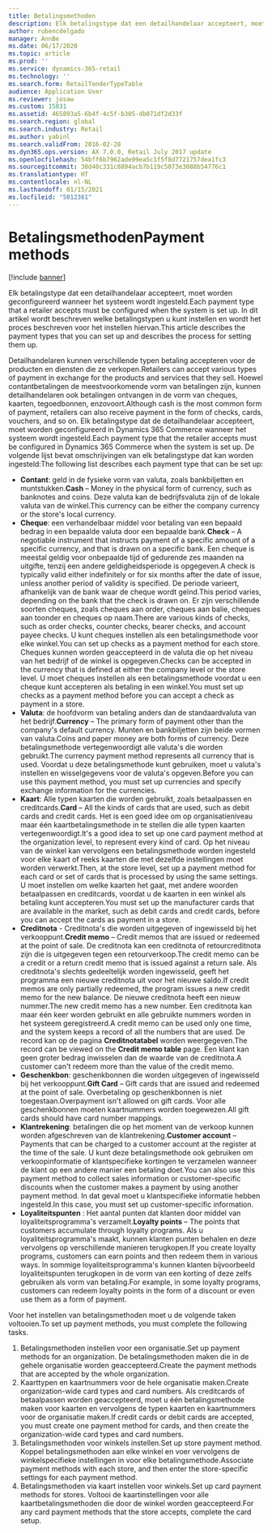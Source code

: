 ```yaml
---
title: Betalingsmethoden
description: Elk betalingstype dat een detailhandelaar accepteert, moet worden geconfigureerd wanneer het systeem wordt ingesteld. In dit artikel wordt beschreven welke betalingstypen u kunt instellen en wordt het proces beschreven voor het instellen hiervan.
author: rubencdelgado
manager: AnnBe
ms.date: 06/17/2020
ms.topic: article
ms.prod: ''
ms.service: dynamics-365-retail
ms.technology: ''
ms.search.form: RetailTenderTypeTable
audience: Application User
ms.reviewer: josaw
ms.custom: 15831
ms.assetid: 465893a5-6b4f-4c5f-b305-db071df2d33f
ms.search.region: global
ms.search.industry: Retail
ms.author: yabinl
ms.search.validFrom: 2016-02-28
ms.dyn365.ops.version: AX 7.0.0, Retail July 2017 update
ms.openlocfilehash: 54bff6b7962ade09ea5c1f5f8d7721757dea1fc3
ms.sourcegitcommit: 38d40c331c8894acb7b119c5073e3088b54776c1
ms.translationtype: HT
ms.contentlocale: nl-NL
ms.lasthandoff: 01/15/2021
ms.locfileid: "5012361"
---
```

# <a name="payment-methods"></a><span data-ttu-id="96b5c-104">Betalingsmethoden</span><span class="sxs-lookup"><span data-stu-id="96b5c-104">Payment methods</span></span>

[!include [banner](includes/banner.md)]

<span data-ttu-id="96b5c-105">Elk betalingstype dat een detailhandelaar accepteert, moet worden geconfigureerd wanneer het systeem wordt ingesteld.</span><span class="sxs-lookup"><span data-stu-id="96b5c-105">Each payment type that a retailer accepts must be configured when the system is set up.</span></span> <span data-ttu-id="96b5c-106">In dit artikel wordt beschreven welke betalingstypen u kunt instellen en wordt het proces beschreven voor het instellen hiervan.</span><span class="sxs-lookup"><span data-stu-id="96b5c-106">This article describes the payment types that you can set up and describes the process for setting them up.</span></span>

<span data-ttu-id="96b5c-107">Detailhandelaren kunnen verschillende typen betaling accepteren voor de producten en diensten die ze verkopen.</span><span class="sxs-lookup"><span data-stu-id="96b5c-107">Retailers can accept various types of payment in exchange for the products and services that they sell.</span></span> <span data-ttu-id="96b5c-108">Hoewel contantbetalingen de meestvoorkomende vorm van betalingen zijn, kunnen detailhandelaren ook betalingen ontvangen in de vorm van cheques, kaarten, tegoedbonnen, enzovoort.</span><span class="sxs-lookup"><span data-stu-id="96b5c-108">Although cash is the most common form of payment, retailers can also receive payment in the form of checks, cards, vouchers, and so on.</span></span> <span data-ttu-id="96b5c-109">Elk betalingstype dat de detailhandelaar accepteert, moet worden geconfigureerd in Dynamics 365 Commerce wanneer het systeem wordt ingesteld.</span><span class="sxs-lookup"><span data-stu-id="96b5c-109">Each payment type that the retailer accepts must be configured in Dynamics 365 Commerce when the system is set up.</span></span> <span data-ttu-id="96b5c-110">De volgende lijst bevat omschrijvingen van elk betalingstype dat kan worden ingesteld:</span><span class="sxs-lookup"><span data-stu-id="96b5c-110">The following list describes each payment type that can be set up:</span></span>

- <span data-ttu-id="96b5c-111">**Contant**: geld in de fysieke vorm van valuta, zoals bankbiljetten en muntstukken.</span><span class="sxs-lookup"><span data-stu-id="96b5c-111">**Cash** – Money in the physical form of currency, such as banknotes and coins.</span></span> <span data-ttu-id="96b5c-112">Deze valuta kan de bedrijfsvaluta zijn of de lokale valuta van de winkel.</span><span class="sxs-lookup"><span data-stu-id="96b5c-112">This currency can be either the company currency or the store's local currency.</span></span>
- <span data-ttu-id="96b5c-113">**Cheque**: een verhandelbaar middel voor betaling van een bepaald bedrag in een bepaalde valuta door een bepaalde bank.</span><span class="sxs-lookup"><span data-stu-id="96b5c-113">**Check** – A negotiable instrument that instructs payment of a specific amount of a specific currency, and that is drawn on a specific bank.</span></span> <span data-ttu-id="96b5c-114">Een cheque is meestal geldig voor onbepaalde tijd of gedurende zes maanden na uitgifte, tenzij een andere geldigheidsperiode is opgegeven.</span><span class="sxs-lookup"><span data-stu-id="96b5c-114">A check is typically valid either indefinitely or for six months after the date of issue, unless another period of validity is specified.</span></span> <span data-ttu-id="96b5c-115">De periode varieert, afhankelijk van de bank waar de cheque wordt geïnd.</span><span class="sxs-lookup"><span data-stu-id="96b5c-115">This period varies, depending on the bank that the check is drawn on.</span></span> <span data-ttu-id="96b5c-116">Er zijn verschillende soorten cheques, zoals cheques aan order, cheques aan balie, cheques aan toonder en cheques op naam.</span><span class="sxs-lookup"><span data-stu-id="96b5c-116">There are various kinds of checks, such as order checks, counter checks, bearer checks, and account payee checks.</span></span> <span data-ttu-id="96b5c-117">U kunt cheques instellen als een betalingsmethode voor elke winkel.</span><span class="sxs-lookup"><span data-stu-id="96b5c-117">You can set up checks as a payment method for each store.</span></span> <span data-ttu-id="96b5c-118">Cheques kunnen worden geaccepteerd in de valuta die op het niveau van het bedrijf of de winkel is opgegeven.</span><span class="sxs-lookup"><span data-stu-id="96b5c-118">Checks can be accepted in the currency that is defined at either the company level or the store level.</span></span> <span data-ttu-id="96b5c-119">U moet cheques instellen als een betalingsmethode voordat u een cheque kunt accepteren als betaling in een winkel.</span><span class="sxs-lookup"><span data-stu-id="96b5c-119">You must set up checks as a payment method before you can accept a check as payment in a store.</span></span>
- <span data-ttu-id="96b5c-120">**Valuta**: de hoofdvorm van betaling anders dan de standaardvaluta van het bedrijf.</span><span class="sxs-lookup"><span data-stu-id="96b5c-120">**Currency** – The primary form of payment other than the company's default currency.</span></span> <span data-ttu-id="96b5c-121">Munten en bankbiljetten zijn beide vormen van valuta.</span><span class="sxs-lookup"><span data-stu-id="96b5c-121">Coins and paper money are both forms of currency.</span></span> <span data-ttu-id="96b5c-122">Deze betalingsmethode vertegenwoordigt alle valuta's die worden gebruikt.</span><span class="sxs-lookup"><span data-stu-id="96b5c-122">The currency payment method represents all currency that is used.</span></span> <span data-ttu-id="96b5c-123">Voordat u deze betalingsmethode kunt gebruiken, moet u valuta's instellen en wisselgegevens voor de valuta's opgeven.</span><span class="sxs-lookup"><span data-stu-id="96b5c-123">Before you can use this payment method, you must set up currencies and specify exchange information for the currencies.</span></span>
- <span data-ttu-id="96b5c-124">**Kaart**: Alle typen kaarten die worden gebruikt, zoals betaalpassen en creditcards.</span><span class="sxs-lookup"><span data-stu-id="96b5c-124">**Card** – All the kinds of cards that are used, such as debit cards and credit cards.</span></span> <span data-ttu-id="96b5c-125">Het is een goed idee om op organisatieniveau maar één kaartbetalingsmethode in te stellen die alle typen kaarten vertegenwoordigt.</span><span class="sxs-lookup"><span data-stu-id="96b5c-125">It's a good idea to set up one card payment method at the organization level, to represent every kind of card.</span></span> <span data-ttu-id="96b5c-126">Op het niveau van de winkel kan vervolgens een betalingsmethode worden ingesteld voor elke kaart of reeks kaarten die met dezelfde instellingen moet worden verwerkt.</span><span class="sxs-lookup"><span data-stu-id="96b5c-126">Then, at the store level, set up a payment method for each card or set of cards that is processed by using the same settings.</span></span> <span data-ttu-id="96b5c-127">U moet instellen om welke kaarten het gaat, met andere woorden betaalpassen en creditcards, voordat u de kaarten in een winkel als betaling kunt accepteren.</span><span class="sxs-lookup"><span data-stu-id="96b5c-127">You must set up the manufacturer cards that are available in the market, such as debit cards and credit cards, before you can accept the cards as payment in a store.</span></span>
- <span data-ttu-id="96b5c-128">**Creditnota** - Creditnota's die worden uitgegeven of ingewisseld bij het verkooppunt.</span><span class="sxs-lookup"><span data-stu-id="96b5c-128">**Credit memo** – Credit memos that are issued or redeemed at the point of sale.</span></span> <span data-ttu-id="96b5c-129">De creditnota kan een creditnota of retourcreditnota zijn die is uitgegeven tegen een retourverkoop.</span><span class="sxs-lookup"><span data-stu-id="96b5c-129">The credit memo can be a credit or a return credit memo that is issued against a return sale.</span></span> <span data-ttu-id="96b5c-130">Als creditnota's slechts gedeeltelijk worden ingewisseld, geeft het programma een nieuwe creditnota uit voor het nieuwe saldo.</span><span class="sxs-lookup"><span data-stu-id="96b5c-130">If credit memos are only partially redeemed, the program issues a new credit memo for the new balance.</span></span> <span data-ttu-id="96b5c-131">De nieuwe creditnota heeft een nieuw nummer.</span><span class="sxs-lookup"><span data-stu-id="96b5c-131">The new credit memo has a new number.</span></span> <span data-ttu-id="96b5c-132">Een creditnota kan maar één keer worden gebruikt en alle gebruikte nummers worden in het systeem geregistreerd.</span><span class="sxs-lookup"><span data-stu-id="96b5c-132">A credit memo can be used only one time, and the system keeps a record of all the numbers that are used.</span></span> <span data-ttu-id="96b5c-133">De record kan op de pagina **Creditnotatabel** worden weergegeven.</span><span class="sxs-lookup"><span data-stu-id="96b5c-133">The record can be viewed on the **Credit memo table** page.</span></span> <span data-ttu-id="96b5c-134">Een klant kan geen groter bedrag inwisselen dan de waarde van de creditnota.</span><span class="sxs-lookup"><span data-stu-id="96b5c-134">A customer can't redeem more than the value of the credit memo.</span></span>
- <span data-ttu-id="96b5c-135">**Geschenkbon**: geschenkbonnen die worden uitgegeven of ingewisseld bij het verkooppunt.</span><span class="sxs-lookup"><span data-stu-id="96b5c-135">**Gift Card** – Gift cards that are issued and redeemed at the point of sale.</span></span> <span data-ttu-id="96b5c-136">Overbetaling op geschenkbonnen is niet toegestaan.</span><span class="sxs-lookup"><span data-stu-id="96b5c-136">Overpayment isn't allowed on gift cards.</span></span> <span data-ttu-id="96b5c-137">Voor alle geschenkbonnen moeten kaartnummers worden toegewezen.</span><span class="sxs-lookup"><span data-stu-id="96b5c-137">All gift cards should have card number mappings.</span></span> 
- <span data-ttu-id="96b5c-138">**Klantrekening**: betalingen die op het moment van de verkoop kunnen worden afgeschreven van de klantrekening.</span><span class="sxs-lookup"><span data-stu-id="96b5c-138">**Customer account** – Payments that can be charged to a customer account at the register at the time of the sale.</span></span> <span data-ttu-id="96b5c-139">U kunt deze betalingsmethode ook gebruiken om verkoopinformatie of klantspecifieke kortingen te verzamelen wanneer de klant op een andere manier een betaling doet.</span><span class="sxs-lookup"><span data-stu-id="96b5c-139">You can also use this payment method to collect sales information or customer-specific discounts when the customer makes a payment by using another payment method.</span></span> <span data-ttu-id="96b5c-140">In dat geval moet u klantspecifieke informatie hebben ingesteld.</span><span class="sxs-lookup"><span data-stu-id="96b5c-140">In this case, you must set up customer-specific information.</span></span>
- <span data-ttu-id="96b5c-141">**Loyaliteitspunten** : Het aantal punten dat klanten door middel van loyaliteitsprogramma's verzamelt.</span><span class="sxs-lookup"><span data-stu-id="96b5c-141">**Loyalty points** – The points that customers accumulate through loyalty programs.</span></span> <span data-ttu-id="96b5c-142">Als u loyaliteitsprogramma's maakt, kunnen klanten punten behalen en deze vervolgens op verschillende manieren terugkopen.</span><span class="sxs-lookup"><span data-stu-id="96b5c-142">If you create loyalty programs, customers can earn points and then redeem them in various ways.</span></span> <span data-ttu-id="96b5c-143">In sommige loyaliteitsprogramma's kunnen klanten bijvoorbeeld loyaliteitspunten terugkopen in de vorm van een korting of deze zelfs gebruiken als vorm van betaling.</span><span class="sxs-lookup"><span data-stu-id="96b5c-143">For example, in some loyalty programs, customers can redeem loyalty points in the form of a discount or even use them as a form of payment.</span></span>

<span data-ttu-id="96b5c-144">Voor het instellen van betalingsmethoden moet u de volgende taken voltooien.</span><span class="sxs-lookup"><span data-stu-id="96b5c-144">To set up payment methods, you must complete the following tasks.</span></span>

1. <span data-ttu-id="96b5c-145">Betalingsmethoden instellen voor een organisatie.</span><span class="sxs-lookup"><span data-stu-id="96b5c-145">Set up payment methods for an organization.</span></span> <span data-ttu-id="96b5c-146">De betalingsmethoden maken die in de gehele organisatie worden geaccepteerd.</span><span class="sxs-lookup"><span data-stu-id="96b5c-146">Create the payment methods that are accepted by the whole organization.</span></span>
2. <span data-ttu-id="96b5c-147">Kaarttypen en kaartnummers voor de hele organisatie maken.</span><span class="sxs-lookup"><span data-stu-id="96b5c-147">Create organization-wide card types and card numbers.</span></span> <span data-ttu-id="96b5c-148">Als creditcards of betaalpassen worden geaccepteerd, moet u één betalingsmethode maken voor kaarten en vervolgens de typen kaarten en kaartnummers voor de organisatie maken.</span><span class="sxs-lookup"><span data-stu-id="96b5c-148">If credit cards or debit cards are accepted, you must create one payment method for cards, and then create the organization-wide card types and card numbers.</span></span>
3. <span data-ttu-id="96b5c-149">Betalingsmethoden voor winkels instellen.</span><span class="sxs-lookup"><span data-stu-id="96b5c-149">Set up store payment method.</span></span> <span data-ttu-id="96b5c-150">Koppel betalingsmethoden aan elke winkel en voer vervolgens de winkelspecifieke instellingen in voor elke betalingsmethode.</span><span class="sxs-lookup"><span data-stu-id="96b5c-150">Associate payment methods with each store, and then enter the store-specific settings for each payment method.</span></span>
4. <span data-ttu-id="96b5c-151">Betalingsmethoden via kaart instellen voor winkels.</span><span class="sxs-lookup"><span data-stu-id="96b5c-151">Set up card payment methods for stores.</span></span> <span data-ttu-id="96b5c-152">Voltooi de kaartinstellingen voor alle kaartbetalingsmethoden die door de winkel worden geaccepteerd.</span><span class="sxs-lookup"><span data-stu-id="96b5c-152">For any card payment methods that the store accepts, complete the card setup.</span></span>
